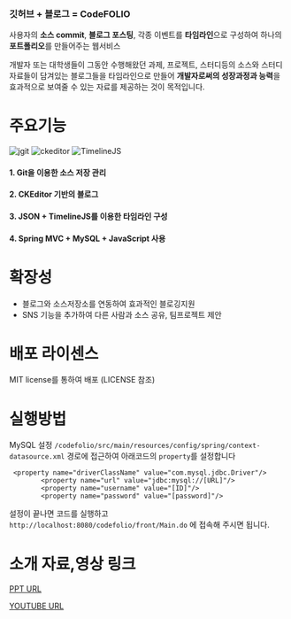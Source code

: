 ### **깃허브 + 블로그 = CodeFOLIO**
사용자의 **소스 commit**, **블로그 포스팅**, 각종 이벤트를 **타임라인**으로 구성하여 하나의 **포트폴리오**를 만들어주는 웹서비스

개발자 또는 대학생들이 그동안 수행해왔던 과제, 프로젝트, 스터디등의 소스와 스터디 자료들이 담겨있는 블로그들을 타임라인으로 만들어 
**개발자로써의 성장과정과 능력**을 효과적으로 보여줄 수 있는 자료를 제공하는 것이 목적입니다.




# 주요기능
![jgit](https://git-scm.com/images/logo@2x.png)  ![ckeditor](http://a.cksource.com/e/1/img/logo-ckeditor-h100.png)  ![TimelineJS](http://onmedia.dw-akademie.com/english/files/TimelineJS-logo-300x96.jpg)
#### 1. Git을 이용한 소스 저장 관리     
#### 2. CKEditor 기반의 블로그 
#### 3. JSON + TimelineJS를 이용한 타임라인 구성
#### 4. Spring MVC + MySQL + JavaScript 사용




# 확장성
- 블로그와 소스저장소를 연동하여 효과적인 블로깅지원
- SNS 기능을 추가하여 다른 사람과 소스 공유, 팀프로젝트 제안




# 배포 라이센스
MIT license를 통하여 배포 (LICENSE 참조)




# 실행방법
MySQL 설정
`/codefolio/src/main/resources/config/spring/context-datasource.xml` 경로에 접근하여
아래코드의 `property`를 설정합니다

```
 <property name="driverClassName" value="com.mysql.jdbc.Driver"/>
        <property name="url" value="jdbc:mysql://[URL]"/>
        <property name="username" value="[ID]"/>
        <property name="password" value="[password]"/>
```

설정이 끝나면 코드를 실행하고  
`http://localhost:8080/codefolio/front/Main.do`
에 접속해 주시면 됩니다.


# 소개 자료,영상 링크

[PPT URL](http://www.slideshare.net/ssuser980538/codefolio-ppt-56740769)

[YOUTUBE URL](https://youtu.be/P7sICkc1dsY)





